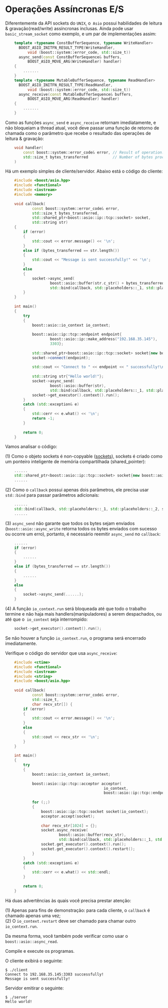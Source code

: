# Operações Assíncronas E/S

Diferentemente da API sockets do `UNIX`, o` Asio` possui habilidades de leitura & gravação(read/write) assíncronas inclusas. Ainda pode usar `basic_stream_socket` como exemplo, e um par de implementações assim:

```cpp
	template <typename ConstBufferSequence, typename WriteHandler>
	  BOOST_ASIO_INITFN_RESULT_TYPE(WriteHandler,
	      void (boost::system::error_code, std::size_t))
	  async_send(const ConstBufferSequence& buffers,
	      BOOST_ASIO_MOVE_ARG(WriteHandler) handler)
	{
		.......
	}
	template <typename MutableBufferSequence, typename ReadHandler>
	  BOOST_ASIO_INITFN_RESULT_TYPE(ReadHandler,
	      void (boost::system::error_code, std::size_t))
	  async_receive(const MutableBufferSequence& buffers,
	      BOOST_ASIO_MOVE_ARG(ReadHandler) handler)
	{
		.......
	}
```
Como as funções `async_send` e `async_receive` retornam imediatamente, e não bloqueiam a thread atual, você deve passar uma função de retorno de chamada como o parâmetro que recebe o resultado das operações de leitura & gravação:

```cpp
	void handler(
		const boost::system::error_code& error, // Result of operation.
		std::size_t bytes_transferred           // Number of bytes processed.
	)
```

Há um exemplo simples de cliente/servidor. Abaixo está o código do cliente:  

```cpp
	#include <boost/asio.hpp>
	#include <functional>
	#include <iostream>
	#include <memory>
	
	void callback(
	        const boost::system::error_code& error,
	        std::size_t bytes_transferred,
	        std::shared_ptr<boost::asio::ip::tcp::socket> socket,
	        std::string str)
	{
	    if (error)
	    {
	        std::cout << error.message() << '\n';
	    }
	    else if (bytes_transferred == str.length())
	    {
	        std::cout << "Message is sent successfully!" << '\n';
	    }
	    else
	    {
	        socket->async_send(
	                boost::asio::buffer(str.c_str() + bytes_transferred, str.length() - bytes_transferred),
	                std::bind(callback, std::placeholders::_1, std::placeholders::_2, socket, str));
	    }
	}	
	
	int main()
	{
	    try
	    {
	        boost::asio::io_context io_context;
	
	        boost::asio::ip::tcp::endpoint endpoint{
	                boost::asio::ip::make_address("192.168.35.145"),
	                3303};
	
	        std::shared_ptr<boost::asio::ip::tcp::socket> socket{new boost::asio::ip::tcp::socket{io_context}};
	        socket->connect(endpoint);
	
	        std::cout << "Connect to " << endpoint << " successfully!\n";
	
	        std::string str{"Hello world!"};
	        socket->async_send(
	                boost::asio::buffer(str),
	                std::bind(callback, std::placeholders::_1, std::placeholders::_2, socket, str));
	        socket->get_executor().context().run();
	    }
	    catch (std::exception& e)
	    {
	        std::cerr << e.what() << '\n';
	        return -1;
	    }
	
	    return 0;
	}
```

Vamos analisar o código:  

(1) Como o objeto sockets é non-copyable ([sockets](socket.md)), sockets é criado como um ponteiro inteligente de memória compartilhada (shared_pointer):  

```cpp
	......
	std::shared_ptr<boost::asio::ip::tcp::socket> socket{new boost::asio::ip::tcp::socket{io_context}};
	......
```

(2) Como o `callback` possui apenas dois parâmetros, ele precisa usar `std::bind` para passar parâmetros adicionais:

```cpp
	......
	std::bind(callback, std::placeholders::_1, std::placeholders::_2, socket, str)
	......
```

(3) `async_send` não garante que todos os bytes sejam enviados (`boost::asio::async_write` retorna todos os bytes enviados com sucesso ou ocorre um erro), portanto, é necessário reemitir `async_send` no `callback`:  

```cpp
	......
	if (error)
	{
	    ......
	}
	else if (bytes_transferred == str.length())
	{
	    ......
	}
	else
	{
	    socket->async_send(......);
	}
```
(4) A função `io_context.run` será bloqueada até que todo o trabalho termine e não haja mais handlers(manipuladores) a serem despachados, ou até que o` io_context` seja interrompido:

```cpp
	socket->get_executor().context().run();
```
Se não houver a função `io_context.run`, o programa será encerrado imediatamente.  

Verifique o código do servidor que usa `async_receive`:  

```cpp
	#include <ctime>
	#include <functional>
	#include <iostream>
	#include <string>
	#include <boost/asio.hpp>
	
	void callback(
	        const boost::system::error_code& error,
	        std::size_t,
	        char recv_str[]) {
	    if (error)
	    {
	        std::cout << error.message() << '\n';
	    }
	    else
	    {
	        std::cout << recv_str << '\n';
	    }
	}
	
	int main()
	{
	    try
	    {
	        boost::asio::io_context io_context;
	
	        boost::asio::ip::tcp::acceptor acceptor(
	                                        io_context,
	                                        boost::asio::ip::tcp::endpoint(boost::asio::ip::tcp::v4(), 3303));
	
	        for (;;)
	        {
	            boost::asio::ip::tcp::socket socket(io_context);
	            acceptor.accept(socket);
	
	            char recv_str[1024] = {};
	            socket.async_receive(
	                    boost::asio::buffer(recv_str),
	                    std::bind(callback, std::placeholders::_1, std::placeholders::_2, recv_str));
	            socket.get_executor().context().run();
	            socket.get_executor().context().restart();
	        }
	    }
	    catch (std::exception& e)
	    {
	        std::cerr << e.what() << std::endl;
	    }
	
	    return 0;
	}
```
	
Há duas advertências às quais você precisa prestar atenção:  

(1) Apenas para fins de demonstração: para cada cliente, o `callback` é chamado apenas uma vez;  
(2) O `io_context.restart` deve ser chamado para chamar outro` io_context.run`.  

Da mesma forma, você também pode verificar como usar o `boost::asio::async_read`.

Compile e execute os programas.

O cliente exibirá o seguinte:  

	$ ./client
	Connect to 192.168.35.145:3303 successfully!
	Message is sent successfully!

Servidor emitirar o seguinte:  

	$ ./server
	Hello world!
